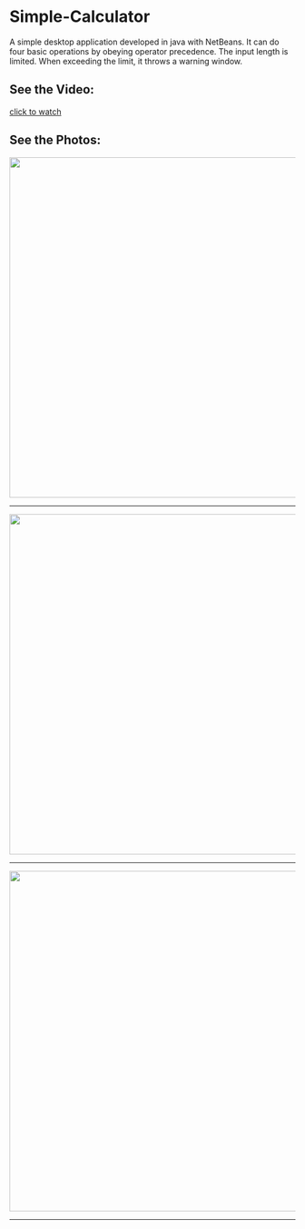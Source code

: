 # Simple-Calculator
A simple desktop application developed in java with NetBeans. It can do four basic operations by obeying operator precedence.
The input length is limited. When exceeding the limit, it throws a warning window.

## See the Video:
[click to watch](https://user-images.githubusercontent.com/89942570/159763537-2163197b-7fe0-4c96-9e9b-1f3ab3ec7872.mp4)

## See the Photos:

<img src="https://user-images.githubusercontent.com/89942570/159765086-345e0bb6-7f0b-49cf-9fe4-c69e849165cf.png" width="600" height="600">

---

<img src="https://user-images.githubusercontent.com/89942570/159765254-3256df57-e413-4479-b63c-f0c776220517.png" width="600" height="600">

---

<img src="https://user-images.githubusercontent.com/89942570/159765246-84823976-8c7f-43f2-b7c8-8be05b5afeff.png" width="600" height="600">

---
